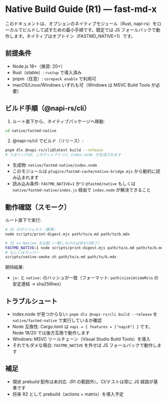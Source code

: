 # Native Build Guide (R1) — fast-md-x

このドキュメントは、オプションのネイティブモジュール（Rust, napi-rs）をローカルでビルドして試すための最小手順です。既定では JS フォールバックで動作します。ネイティブはオプトイン（FASTMD_NATIVE=1）です。

## 前提条件
- Node.js 18+（推奨: 20+）
- Rust（stable）: `rustup` で導入済み
- pnpm（任意）: `corepack enable` で利用可
- macOS/Linux/Windows いずれも可（Windows は MSVC Build Tools が必要）

## ビルド手順（@napi-rs/cli）
1) ルート直下から、ネイティブパッケージへ移動:

```bash
cd native/fastmd-native
```

2) @napi-rs/cli でビルド（リリース）:

```bash
pnpm dlx @napi-rs/cli@latest build --release
# うまくいけば、このディレクトリに index.node が生成されます
```

- 生成物: `native/fastmd-native/index.node`
- このモジュールは `plugins/fastmd-cache/native-bridge.mjs` から動的に読み込まれます
- 読み込み条件: `FASTMD_NATIVE=1` かつ `@fastmd/native` もしくは `native/fastmd-native/index.js` 経由で `index.node` が解決できること

## 動作確認（スモーク）
ルート直下で実行:

```bash
# JS のダイジェスト（基準）
node scripts/print-digest.mjs path/to/a.md path/to/b.mdx

# JS vs Native を比較（一致しなければ非ゼロ終了）
FASTMD_NATIVE=1 node scripts/print-digest.mjs path/to/a.md path/to/b.mdx --native
# もしくはラッパー
scripts/native-smoke.sh path/to/a.md path/to/b.mdx
```

期待結果:
- `js:` と `native:` のハッシュが一致（フォーマット: `path|size|mtimeMs\n` の安定連結 → sha256hex）

## トラブルシュート
- index.node が見つからない: `pnpm dlx @napi-rs/cli build --release` を `native/fastmd-native` で実行しているか確認
- Node 互換性: Cargo.toml は `napi = { features = ["napi8"] }` です。Node 18/20 では後方互換で動作します
- Windows: MSVC ツールチェーン（Visual Studio Build Tools）を導入
- それでもダメな場合: `FASTMD_NATIVE` を外せば JS フォールバックで動作します

## 補足
- 現状 prebuild 配布は未対応（R1 の範囲外）。CI/テストは常に JS 経路が基準です
- 将来 R2 として prebuild（actions + matrix）を導入予定


